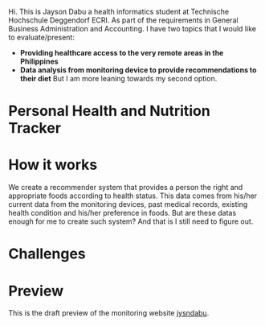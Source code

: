 Hi. This is Jayson Dabu a health informatics  student at Technische Hochschule Deggendorf ECRI.
As part of the  requirements in General Business Administration and Accounting. I have two topics
that I would like to evaluate/present: 
- **Providing healthcare access to the very remote areas in the Philippines**
- **Data analysis from monitoring device to provide recommendations to their diet**
But I am more leaning towards my second option. 
    
# Personal Health and Nutrition Tracker

# How it works 
We create a recommender system that provides a person the right and appropriate foods according to health status. This data comes from his/her current data from the monitoring devices, past medical records, existing health condition and his/her preference in foods. But are these datas enough for me to create such system? And that is I still need to figure out. 

# Challenges 

# Preview

This is the draft preview of the monitoring website [jysndabu](https://23w-gbac.github.io/jysndabu/).

